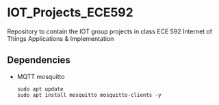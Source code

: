 # IOT_Projects_ECE592
Repository to contain the IOT group projects in class ECE 592 Internet of Things Applications &amp; Implementation

## Dependencies
* MQTT mosquitto
    ```
    sudo apt update
    sudo apt install mosquitto mosquitto-clients -y
    ```
